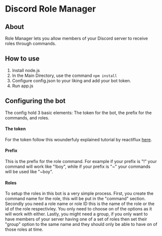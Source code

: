 # Discord Role Manager

## About

Role Manager lets you allow members of your Discord server to receive roles through commands.

## How to use

1. Install node.js
2. In the Main Directory, use the command `npm install`
3. Configure config.json to your liking and add your bot token.
4. Run app.js

## Configuring the bot

The config hold 3 basic elements: The token for the bot, the prefix for the commands, and roles.

#### The token

For the token follow this wounderfuly explained tutorial by reactiflux [here](https://github.com/reactiflux/discord-irc/wiki/Creating-a-discord-bot-&-getting-a-token).

#### Prefix

This is the prefix for the role command. For example if your prefix is "!" your command will work like "!boy", while if your prefix is "~" your commands will be used like "~boy".

#### Roles

To setup the roles in this bot is a very simple process. First, you create the command name for the role, this will be put in the "command" section. Secondly you need a role name or role ID this is the name of the role or the id of the role respectivley. You only need to choose on of the options as it will work with either. Lastly, you might need a group, if you only want to have members of your server having one of a set of roles then set their "group" option to the same name and they should only be able to have on of those roles at time.
